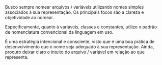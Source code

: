 Busco sempre nomear arquivos / variáveis utilizando nomes simples associados à sua representação. Os principais focos são a clareza e objetividade ao nomear.

Especificamente, quanto à variáveis, classes e constantes, utilizo o padrão de nomenclatura convencional da linguagem em uso.

É uma estratégia intencional e consciente, visto que é uma boa prática de desenvolvimento que o nome seja adequado à sua representação. Ainda, procuro deixar claro o intuito do arquivo / variável em relação ao que representa.